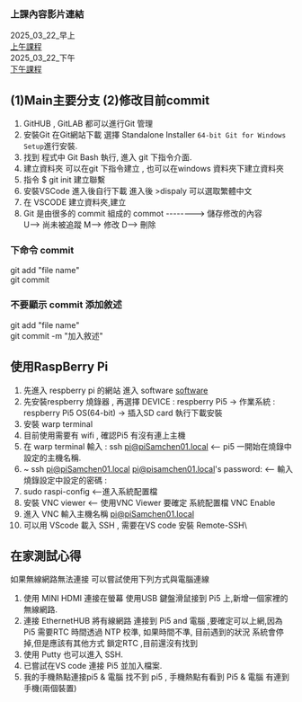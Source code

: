 ### 上課內容影片連結
2025_03_22_早上\
[上午課程](https://youtube.com/live/DKVUrurxFYk)\
2025_03_22_下午\
[下午課程](https://youtube.com/live/IuN0aJPuzRo)
## (1)Main主要分支 (2)修改目前commit

1. GitHUB , GitLAB 都可以進行Git 管理
2. 安裝Git 在Git網站下載 選擇 Standalone Installer `64-bit Git for Windows Setup`進行安裝.
3. 找到 程式中 Git Bash 執行, 進入 git 下指令介面.
4. 建立資料夾 可以在git 下指令建立 , 也可以在windows 資料夾下建立資料夾
5. 指令 $ git init 建立聯繫
6. 安裝VSCode 進入後自行下載 進入後 >dispaly 可以選取繁體中文
7. 在 VSCODE 建立資料夾,建立
8. Git 是由很多的 commit 組成的
    commot --------> 儲存修改的內容\
    U--> 尚未被追蹤
    M--> 修改
    D--> 刪除
### 下命令 commit
git add "file name"\
git commit
### 不要顯示 commit 添加敘述
git add "file name"\
git commit -m "加入敘述"
## 使用RaspBerry Pi 
1. 先進入 respberry pi 的網站 進入 software [software](https://www.raspberrypi.com/software/)
2. 先安裝respberry 燒錄器 , 再選擇 DEVICE : respberry Pi5 -> 作業系統 : respberry Pi5 OS(64-bit) -> 插入SD card 執行下載安裝
3. 安裝 warp terminal
4. 目前使用需要有 wifi , 確認Pi5 有沒有連上主機 
5. 在 warp terminal 輸入 : ssh pi@piSamchen01.local <-- pi5 一開始在燒錄中設定的主機名稱.
6.  ~ ssh pi@piSamchen01.local
    pi@pisamchen01.local's password: <-- 輸入燒錄設定中設定的密碼 :
7. sudo raspi-config <--進入系統配置檔
8. 安裝 VNC viewer <-- 使用VNC Viewer 要確定 系統配置檔 VNC Enable
9. 進入 VNC 輸入主機名稱 pi@piSamchen01.local
10. 可以用 VScode 載入 SSH , 需要在VS code 安裝 Remote-SSH\
## 在家測試心得
如果無線網路無法連接 可以嘗試使用下列方式與電腦連線
1. 使用 MINI HDMI 連接在螢幕 使用USB 鍵盤滑鼠接到 Pi5 上,新增一個家裡的無線網路.
2. 連接 EthernetHUB 將有線網路 連接到 Pi5 and 電腦 ,要確定可以上網,因為Pi5 需要RTC 時間透過 NTP 校準,
   如果時間不準, 目前遇到的狀況 系統會停掉,但是應該有其他方式 鎖定RTC ,目前還沒有找到
3. 使用 Putty 也可以進入 SSH.
4. 已嘗試在VS code 連接 Pi5 並加入檔案.
5. 我的手機熱點連接pi5 & 電腦 找不到 pi5 , 手機熱點有看到 Pi5 & 電腦 有連到 手機(兩個裝置)
    

